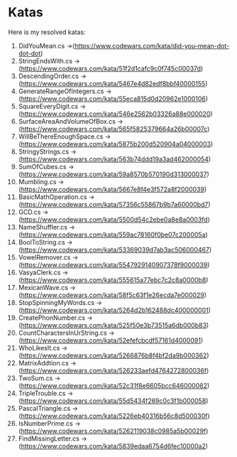 # Katas
Here is my resolved katas: 
 1. DidYouMean.cs ->(https://www.codewars.com/kata/did-you-mean-dot-dot-dot)
 2. StringEndsWith.cs -> (https://www.codewars.com/kata/51f2d1cafc9c0f745c00037d)
 3. DescendingOrder.cs -> (https://www.codewars.com/kata/5467e4d82edf8bbf40000155)
 4. GenerateRangeOfIntegers.cs -> (https://www.codewars.com/kata/55eca815d0d20962e1000106)
 5. SquareEveryDigit.cs -> (https://www.codewars.com/kata/546e2562b03326a88e000020)
 6. SurfaceAreaAndVolumeOfBox.cs -> (https://www.codewars.com/kata/565f5825379664a26b00007c)
 7. WillBeThereEnoughSpace.cs -> (https://www.codewars.com/kata/5875b200d520904a04000003)
 8. StringyStrings.cs -> (https://www.codewars.com/kata/563b74ddd19a3ad462000054)
 9. SumOfCubes.cs -> (https://www.codewars.com/kata/59a8570b570190d313000037)
 10. Mumbling.cs -> (https://www.codewars.com/kata/5667e8f4e3f572a8f2000039)
 11. BasicMathOperation.cs -> (https://www.codewars.com/kata/57356c55867b9b7a60000bd7)
 12. GCD.cs -> (https://www.codewars.com/kata/5500d54c2ebe0a8e8a0003fd)
 13. NameShuffler.cs -> (https://www.codewars.com/kata/559ac78160f0be07c200005a)
 14. BoolToString.cs -> (https://www.codewars.com/kata/53369039d7ab3ac506000467)
 15. VowelRemover.cs -> (https://www.codewars.com/kata/5547929140907378f9000039)
 16. VasyaClerk.cs -> (https://www.codewars.com/kata/555615a77ebc7c2c8a0000b8)
 17. MexicanWave.cs -> (https://www.codewars.com/kata/58f5c63f1e26ecda7e000029)
 18. StopSpinningMyWords.cs -> (https://www.codewars.com/kata/5264d2b162488dc400000001)
 19. CreatePhonNumber.cs -> (https://www.codewars.com/kata/525f50e3b73515a6db000b83)
 20. CountCharactersInUrString.cs -> (https://www.codewars.com/kata/52efefcbcdf57161d4000091)
 21. WhoLikesIt.cs -> (https://www.codewars.com/kata/5266876b8f4bf2da9b000362)
 22. MatrixAddtion.cs -> (https://www.codewars.com/kata/526233aefd4764272800036f)
 23. TwoSum.cs -> (https://www.codewars.com/kata/52c31f8e6605bcc646000082)
 24. TripleTrouble.cs -> (https://www.codewars.com/kata/55d5434f269c0c3f1b000058)
 25. PascalTriangle.cs -> (https://www.codewars.com/kata/5226eb40316b56c8d500030f) 
 26. IsNumberPrime.cs -> (https://www.codewars.com/kata/5262119038c0985a5b00029f)
 27. FindMissingLetter.cs -> (https://www.codewars.com/kata/5839edaa6754d6fec10000a2)

